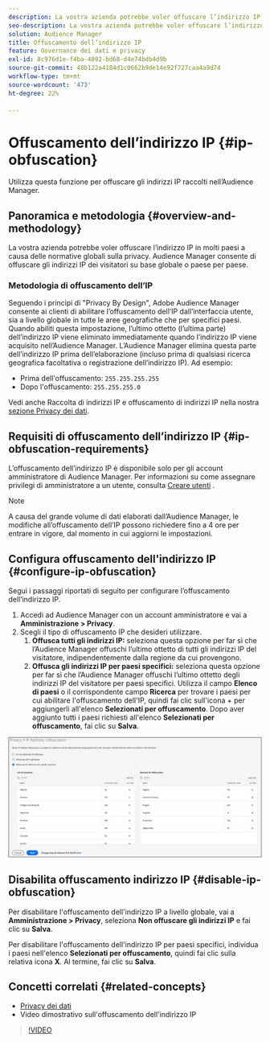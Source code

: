 ```yaml
---
description: La vostra azienda potrebbe voler offuscare l’indirizzo IP in molti paesi a causa delle normative globali sulla privacy. Audience Manager consente di offuscare gli indirizzi IP dei visitatori su base globale o paese per paese.
seo-description: La vostra azienda potrebbe voler offuscare l’indirizzo IP in molti paesi a causa delle normative globali sulla privacy. Audience Manager consente di offuscare gli indirizzi IP dei visitatori su base globale o paese per paese.
solution: Audience Manager
title: Offuscamento dell’indirizzo IP
feature: Governance dei dati e privacy
exl-id: 8c976d1e-f4ba-4892-bd68-d4e74bdb4d9b
source-git-commit: 48b122a4184d1c0662b9de14e92f727caa4a9d74
workflow-type: tm+mt
source-wordcount: '473'
ht-degree: 22%

---
```


# Offuscamento dell’indirizzo IP {#ip-obfuscation}

Utilizza questa funzione per offuscare gli indirizzi IP raccolti nell’Audience Manager.

## Panoramica e metodologia {#overview-and-methodology}

La vostra azienda potrebbe voler offuscare l’indirizzo IP in molti paesi a causa delle normative globali sulla privacy. Audience Manager consente di offuscare gli indirizzi IP dei visitatori su base globale o paese per paese.

### Metodologia di offuscamento dell’IP

Seguendo i principi di &quot;Privacy By Design&quot;, Adobe Audience Manager consente ai clienti di abilitare l’offuscamento dell’IP dall’interfaccia utente, sia a livello globale in tutte le aree geografiche che per specifici paesi. Quando abiliti questa impostazione, l’ultimo ottetto (l’ultima parte) dell’indirizzo IP viene eliminato immediatamente quando l’indirizzo IP viene acquisito nell’Audience Manager. L’Audience Manager elimina questa parte dell’indirizzo IP prima dell’elaborazione (incluso prima di qualsiasi ricerca geografica facoltativa o registrazione dell’indirizzo IP). Ad esempio:

* Prima dell&#39;offuscamento: `255.255.255.255`
* Dopo l&#39;offuscamento: `255.255.255.0`

Vedi anche Raccolta di indirizzi IP e offuscamento di indirizzi IP nella nostra [sezione Privacy dei dati](/help/using/overview/data-security-and-privacy/data-privacy.md).

## Requisiti di offuscamento dell’indirizzo IP {#ip-obfuscation-requirements}

L’offuscamento dell’indirizzo IP è disponibile solo per gli account amministratore di Audience Manager. Per informazioni su come assegnare privilegi di amministratore a un utente, consulta [Creare utenti](/help/using/features/administration/administration-overview.md#create-users) .

>[!NOTE]
>
> A causa del grande volume di dati elaborati dall’Audience Manager, le modifiche all’offuscamento dell’IP possono richiedere fino a 4 ore per entrare in vigore, dal momento in cui aggiorni le impostazioni.

## Configura offuscamento dell&#39;indirizzo IP {#configure-ip-obfuscation}

Segui i passaggi riportati di seguito per configurare l’offuscamento dell’indirizzo IP.

1. Accedi ad Audience Manager con un account amministratore e vai a **Amministrazione > Privacy**.
2. Scegli il tipo di offuscamento IP che desideri utilizzare.
   1. **Offusca tutti gli indirizzi IP:**  seleziona questa opzione per far sì che l’Audience Manager offuschi l’ultimo ottetto di tutti gli indirizzi IP del visitatore, indipendentemente dalla regione da cui provengono.
   2. **Offusca gli indirizzi IP per paesi specifici:**  seleziona questa opzione per far sì che l’Audience Manager offuschi l’ultimo ottetto degli indirizzi IP del visitatore per paesi specifici. Utilizza il campo **Elenco di paesi** o il corrispondente campo **Ricerca** per trovare i paesi per cui abilitare l&#39;offuscamento dell&#39;IP, quindi fai clic sull&#39;icona + per aggiungerli all&#39;elenco **Selezionati per offuscamento**. Dopo aver aggiunto tutti i paesi richiesti all&#39;elenco **Selezionati per offuscamento**, fai clic su **Salva**.

![](assets/ip-obfuscation.png)

## Disabilita offuscamento indirizzo IP {#disable-ip-obfuscation}

Per disabilitare l&#39;offuscamento dell&#39;indirizzo IP a livello globale, vai a **Amministrazione > Privacy**, seleziona **Non offuscare gli indirizzi IP** e fai clic su **Salva**.

Per disabilitare l&#39;offuscamento dell&#39;indirizzo IP per paesi specifici, individua i paesi nell&#39;elenco **Selezionati per offuscamento**, quindi fai clic sulla relativa icona **X**. Al termine, fai clic su **Salva**.

## Concetti correlati {#related-concepts}

* [Privacy dei dati](/help/using/overview/data-security-and-privacy/data-privacy.md)
* Video dimostrativo sull&#39;offuscamento dell&#39;indirizzo IP
>[!VIDEO](https://video.tv.adobe.com/v/27218/)
